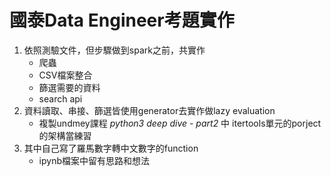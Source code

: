 # 國泰Data Engineer考題實作

1. 依照測驗文件，但步驟做到spark之前，共實作  
    - 爬蟲
    - CSV檔案整合
    - 篩選需要的資料
    - search api
2. 資料讀取、串接、篩選皆使用generator去實作做lazy evaluation  
    - 複製undmey課程 *python3 deep dive - part2* 中 itertools單元的porject的架構當練習
3. 其中自己寫了羅馬數字轉中文數字的function  
    - ipynb檔案中留有思路和想法

